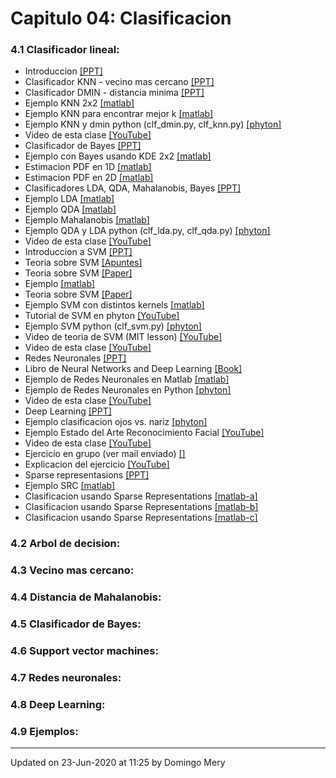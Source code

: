 
# Capitulo 04: Clasificacion
### 4.1 Clasificador lineal:
* Introduccion [[PPT]](https://github.com/domingomery/patrones/blob/master/clases/Cap04_Clasificacion/presentations/PAT04_intro.pptx)
* Clasificador KNN - vecino mas cercano [[PPT]](https://github.com/domingomery/patrones/blob/master/clases/Cap04_Clasificacion/presentations/PAT04_KNN.pptx)
* Clasificador DMIN - distancia minima [[PPT]](https://github.com/domingomery/patrones/blob/master/clases/Cap04_Clasificacion/presentations/PAT04_dmin.pptx)
* Ejemplo KNN 2x2 [[matlab]](https://github.com/domingomery/patrones/blob/master/clases/Cap04_Clasificacion/matlab/PAT04_Classifier_KNN_k2.m)
* Ejemplo KNN para encontrar mejor k [[matlab]](https://github.com/domingomery/patrones/blob/master/clases/Cap04_Clasificacion/matlab/PAT04_Classifier_KNN_val.m)
* Ejemplo KNN y dmin python (clf_dmin.py, clf_knn.py) [[phyton]](https://github.com/domingomery/patrones/blob/master/clases/Cap04_Clasificacion/python/classifiers)
* Video de esta clase [[YouTube]](https://youtu.be/cH-kUai4Boo)
* Clasificador de Bayes [[PPT]](https://github.com/domingomery/patrones/blob/master/clases/Cap04_Clasificacion/presentations/PAT04_Bayes.pptx)
* Ejemplo con Bayes usando KDE 2x2 [[matlab]](https://github.com/domingomery/patrones/blob/master/clases/Cap04_Clasificacion/matlab/PAT04_Classifier_Classifier_Bayes_KDE.m)
* Estimacion PDF en 1D [[matlab]](https://github.com/domingomery/patrones/blob/master/clases/Cap04_Clasificacion/matlab/PAT04_EstimationPDF.m)
* Estimacion PDF en 2D [[matlab]](https://github.com/domingomery/patrones/blob/master/clases/Cap04_Clasificacion/matlab/PAT04_EstimationPDF_2D.m)
* Clasificadores LDA, QDA, Mahalanobis, Bayes [[PPT]](https://github.com/domingomery/patrones/blob/master/clases/Cap04_Clasificacion/presentations/PAT04_LDA.pptx)
* Ejemplo LDA [[matlab]](https://github.com/domingomery/patrones/blob/master/clases/Cap04_Clasificacion/matlab/PAT04_Classifier_LDA.m)
* Ejemplo QDA [[matlab]](https://github.com/domingomery/patrones/blob/master/clases/Cap04_Clasificacion/matlab/PAT04_Classifier_QDA.m)
* Ejemplo Mahalanobis [[matlab]](https://github.com/domingomery/patrones/blob/master/clases/Cap04_Clasificacion/matlab/PAT04_Classifier_Maha.m)
* Ejemplo QDA y LDA python (clf_lda.py, clf_qda.py) [[phyton]](https://github.com/domingomery/patrones/blob/master/clases/Cap04_Clasificacion/python/classifiers)
* Video de esta clase [[YouTube]](https://youtu.be/hecOd7KeSO8)
* Introduccion a SVM [[PPT]](https://github.com/domingomery/patrones/blob/master/clases/Cap04_Clasificacion/presentations/PAT04_SVM.pptx)
* Teoria sobre SVM [[Apuntes]](https://github.com/domingomery/patrones/blob/master/clases/Cap04_Clasificacion/presentations/PAT04_SVM_new.pdf)
* Teoria sobre SVM [[Paper]](https://github.com/domingomery/patrones/blob/master/clases/Cap04_Clasificacion/presentations/PAT04_SVM_Theory.pdf)
* Ejemplo [[matlab]](https://github.com/domingomery/patrones/blob/master/clases/Cap04_Clasificacion/matlab/PAT04_Classifier_SVM.m)
* Teoria sobre SVM [[Paper]](https://github.com/domingomery/patrones/blob/master/clases/Cap04_Clasificacion/papers/PAT04_SupportVectorMachines.pdf)
* Ejemplo SVM con distintos kernels [[matlab]](https://github.com/domingomery/patrones/blob/master/clases/Cap04_Clasificacion/matlab/PAT04_Classifier_SVM_Kernels.m)
* Tutorial de SVM en phyton [[YouTube]](https://www.youtube.com/watch?v=N1vOgolbjSc)
* Ejemplo SVM python (clf_svm.py) [[phyton]](https://github.com/domingomery/patrones/blob/master/clases/Cap04_Clasificacion/python/classifiers)
* Video de teoria de SVM (MIT lesson) [[YouTube]](https://www.youtube.com/watch?v=_PwhiWxHK8o)
* Video de esta clase [[YouTube]](https://youtu.be/kayKkM3AuNw)
* Redes Neuronales [[PPT]](https://github.com/domingomery/patrones/blob/master/clases/Cap04_Clasificacion/presentations/PAT04_NeuralNetworks.pptx)
* Libro de Neural Networks and Deep Learning [[Book]](https://link.springer.com/book/10.1007%2F978-3-319-94463-0)
* Ejemplo de Redes Neuronales en Matlab [[matlab]](https://github.com/domingomery/patrones/blob/master/clases/Cap04_Clasificacion/matlab/PAT04_Classifier_NN.m)
* Ejemplo de Redes Neuronales en Python [[phyton]](https://github.com/domingomery/patrones/blob/master/clases/Cap04_Clasificacion/python/neural_networks)
* Video de esta clase [[YouTube]](https://youtu.be/xdybl8CCNJ0)
* Deep Learning [[PPT]](https://github.com/domingomery/patrones/blob/master/clases/Cap04_Clasificacion/presentations/PAT04_DeapLearning.pptx)
* Ejemplo clasificacion ojos vs. nariz [[phyton]](https://github.com/domingomery/patrones/blob/master/clases/Cap04_Clasificacion/python/eyenose)
* Ejemplo Estado del Arte Reconocimiento Facial [[YouTube]](https://youtu.be/qKOsnwIH5Tk)
* Video de esta clase [[YouTube]](https://youtu.be/uqmMqfsnMEc)
* Ejercicio en grupo (ver mail enviado) [[]](https://github.com/domingomery/patrones/blob/master/clases/Cap04_Clasificacion//)
* Explicacion del ejercicio [[YouTube]](https://youtu.be/Y-shvDW23P8)
* Sparse representasions [[PPT]](https://github.com/domingomery/patrones/blob/master/clases/Cap04_Clasificacion/presentations/PAT04_SparseRepresentations.pptx)
* Ejemplo SRC [[matlab]](https://github.com/domingomery/patrones/blob/master/clases/Cap04_Clasificacion/matlab/PAT04_SRC_faces.m)
* Clasificacion usando Sparse Representations [[matlab-a]](https://github.com/domingomery/patrones/blob/master/clases/Cap04_Clasificacion/matlab/PAT04_sparse_classification_a.m)
* Clasificacion usando Sparse Representations [[matlab-b]](https://github.com/domingomery/patrones/blob/master/clases/Cap04_Clasificacion/matlab/PAT04_sparse_classification_b.m)
* Clasificacion usando Sparse Representations [[matlab-c]](https://github.com/domingomery/patrones/blob/master/clases/Cap04_Clasificacion/matlab/PAT04_sparse_classification_c.m)
### 4.2 Arbol de decision:
### 4.3 Vecino mas cercano:
### 4.4 Distancia de Mahalanobis:
### 4.5 Clasificador de Bayes:
### 4.6 Support vector machines:
### 4.7 Redes neuronales:
### 4.8 Deep Learning:
### 4.9 Ejemplos:
---


Updated on 23-Jun-2020 at 11:25 by Domingo Mery
